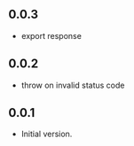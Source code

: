 ## 0.0.3

- export response

## 0.0.2

- throw on invalid status code

## 0.0.1

- Initial version.
